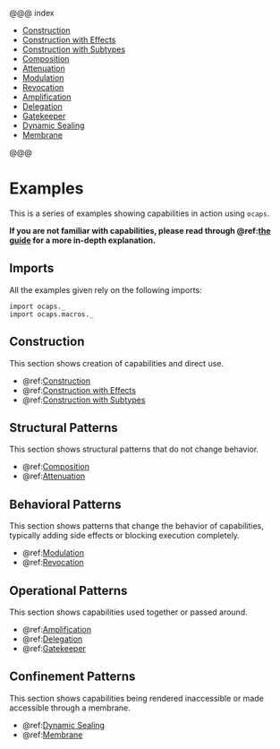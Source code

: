 @@@ index

* [Construction](construction.md)
* [Construction with Effects](effects.md)
* [Construction with Subtypes](subtypes.md)
* [Composition](composition.md)
* [Attenuation](attenuation.md)
* [Modulation](modulation.md)
* [Revocation](revocation.md)
* [Amplification](amplification.md)
* [Delegation](delegation.md)
* [Gatekeeper](gatekeeper.md)
* [Dynamic Sealing](dynamic_seal.md)
* [Membrane](membrane.md)

@@@

# Examples

This is a series of examples showing capabilities in action using `ocaps`.  

**If you are not familiar with capabilities, please read through @ref:[the guide](../guide/index.md) for a more in-depth explanation.**

## Imports

All the examples given rely on the following imports:

```
import ocaps._
import ocaps.macros._
```

## Construction

This section shows creation of capabilities and direct use.

*  @ref:[Construction](construction.md)
*  @ref:[Construction with Effects](effects.md)
*  @ref:[Construction with Subtypes](subtypes.md)

## Structural Patterns

This section shows structural patterns that do not change behavior.

* @ref:[Composition](composition.md)
* @ref:[Attenuation](attenuation.md)

## Behavioral Patterns

This section shows patterns that change the behavior of capabilities, typically adding side effects or blocking execution completely.

* @ref:[Modulation](modulation.md)
* @ref:[Revocation](revocation.md)

## Operational Patterns

This section shows capabilities used together or passed around.

* @ref:[Amplification](amplification.md)
* @ref:[Delegation](delegation.md)
* @ref:[Gatekeeper](gatekeeper.md)

## Confinement Patterns

This section shows capabilities being rendered inaccessible or made accessible through a membrane.

* @ref:[Dynamic Sealing](dynamic_seal.md)
* @ref:[Membrane](membrane.md)